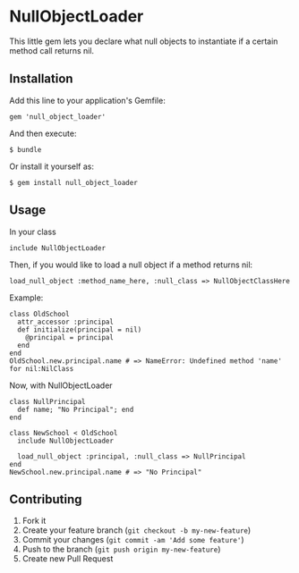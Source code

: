# NullObjectLoader

This little gem lets you declare what null objects to instantiate if a certain method call returns nil.

## Installation

Add this line to your application's Gemfile:

    gem 'null_object_loader'

And then execute:

    $ bundle

Or install it yourself as:

    $ gem install null_object_loader

## Usage

In your class

    include NullObjectLoader

Then, if you would like to load a null object if a method returns nil:

    load_null_object :method_name_here, :null_class => NullObjectClassHere

Example:

    class OldSchool
      attr_accessor :principal
      def initialize(principal = nil)
        @principal = principal
      end
    end
    OldSchool.new.principal.name # => NameError: Undefined method 'name' for nil:NilClass

Now, with NullObjectLoader

    class NullPrincipal
      def name; "No Principal"; end
    end

    class NewSchool < OldSchool
      include NullObjectLoader

      load_null_object :principal, :null_class => NullPrincipal
    end
    NewSchool.new.principal.name # => "No Principal"


## Contributing

1. Fork it
2. Create your feature branch (`git checkout -b my-new-feature`)
3. Commit your changes (`git commit -am 'Add some feature'`)
4. Push to the branch (`git push origin my-new-feature`)
5. Create new Pull Request
